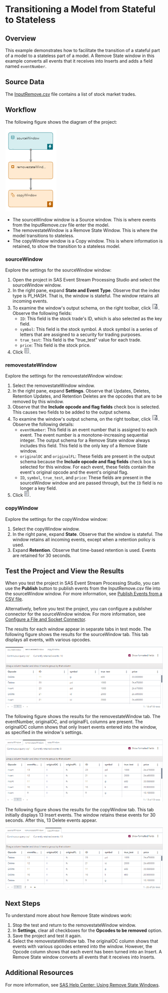 # Transitioning a Model from Stateful to Stateless
## Overview

This example demonstrates how to facilitate the transition of a stateful part of a model to a stateless part of a model. A Remove State window in this example converts all events that it receives into Inserts and adds a field named `eventNumber`.

## Source Data

The [InputRemove.csv](InputRemove.csv) file contains a list of stock market trades. 

## Workflow
The following figure shows the diagram of the project:

![Diagram of the project](img/removestateExample.png "Diagram of the project")

- The sourceWindow window is a Source window. This is where events from the InputRemove.csv file enter the model.
- The removestateWindow is a Remove State Window. This is where the model transitions to stateless.
- The copyWindow window is a Copy window. This is where information is retained, to show the transition to a stateless model.

### sourceWindow

Explore the settings for the sourceWindow window:
1. Open the project in SAS Event Stream Processing Studio and select the sourceWindow window. 
2. In the right pane, expand **State and Event Type**. Observe that the index type is PI_HASH. That is, the window is stateful. The window retains all incoming events.
3. To examine the window's output schema, on the right toolbar, click ![Output Schema](img/output-schema-icon.png "Output Schema"). Observe the following fields: 
   - `ID`: This field is the stock trade's ID, which is also selected as the key field.
   - `symbol`: This field is the stock symbol. A stock symbol is a series of letters that are assigned to a security for trading purposes.
   - `true_test`: This field is the "true_test" value for each trade.
   - `price`: This field is the stock price.
4. Click ![Properties](img/show-properties-icon.png "Properties"). 

### removestateWindow

Explore the settings for the removestateWindow window:
1. Select the removestateWindow window.
2. In the right pane, expand **Settings**. Observe that Updates, Deletes, Retention Updates, and Retention Deletes are the opcodes that are to be removed by this window.
3. Observe that the **Include opcode and flag fields** check box is selected. This causes two fields to be added to the output schema.
4. To examine the window's output schema, on the right toolbar, click ![Output Schema](img/output-schema-icon.png "Output Schema"). Observe the following details:
   - `eventNumber`: This field is an event number that is assigned to each event. The event number is a monotone-increasing sequential integer. The output schema for a Remove State window always includes this field. This field is the only key of a Remove State window.
   - `originalOC` and `originalFL`: These fields are present in the output schema because the **Include opcode and flag fields** check box is selected for this window. For each event, these fields contain the event's original opcode and the event's original flag.
   - `ID`, `symbol`, `true_test`, and `price`: These fields are present in the sourceWindow window and are passed through, but the `ID` field is no longer a key field.
5. Click ![Properties](img/show-properties-icon.png "Properties"). 

### copyWindow

Explore the settings for the copyWindow window:
1. Select the copyWindow window.
2. In the right pane, expand **State**. Observe that the window is stateful. The window retains all incoming events, except when a retention policy is used.
3. Expand **Retention**. Observe that time-based retention is used. Events are retained for 30 seconds.

## Test the Project and View the Results

When you test the project in SAS Event Stream Processing Studio, you can use the **Publish** button to publish events from the InputRemove.csv file into the sourceWindow window. For more information, see [Publish Events from a CSV file](https://go.documentation.sas.com/doc/en/espcdc/default/espstudio/p124n2fohetwqzn109gsdel6o1cj.htm).

Alternatively, before you test the project, you can configure a publisher connector for the sourceWindow window. For more information, see [Configure a File and Socket Connector](https://go.documentation.sas.com/doc/en/espcdc/default/espstudio/n0esv2n0cbbpgcn1r281krr1iv6q.htm#n0y87cwr7q5vo6n1qlfcey182vt6).

The results for each window appear in separate tabs in test mode. The following figure shows the results for the sourceWindow tab. This tab displays all events, with various opcodes. 

![sourceWindow tab](img/sourceWindow.png "sourceWindow tab")

The following figure shows the results for the removestateWindow tab. The eventNumber, originalOC, and originalFL columns are present. The originalOC column shows that only Insert events entered into the window, as specified in the window's settings.

![removestateWindow tab](img/removestateWindow.png "removestateWindow tab")

The following figure shows the results for the copyWindow tab. This tab initially displays 13 Insert events. The window retains these events for 30 seconds. After this, 13 Delete events appear.

![copyWindow tab](img/copyWindow.png "copyWindow tab")

## Next Steps

To understand more about how Remove State windows work:
1. Stop the test and return to the removestateWindow window. 
2. In **Settings**, clear all checkboxes for the **Opcodes to be removed** option.
3. Save the project and test it again. 
4. Select the removestateWindow tab. The originalOC column shows that events with various opcodes entered into the window. However, the Opcode column shows that each event has been turned into an Insert. A Remove State window converts all events that it receives into Inserts.

## Additional Resources
For more information, see [SAS Help Center: Using Remove State Windows](https://documentation.sas.com/?cdcId=espcdc&cdcVersion=default&docsetId=espcreatewindows&docsetTarget=p0usk3uf3bcnebn1m99g1jbvvhxu).

